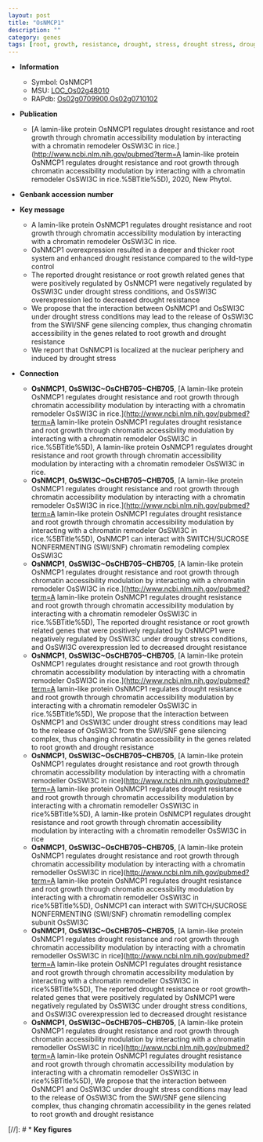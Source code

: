 ```yaml
---
layout: post
title: "OsNMCP1"
description: ""
category: genes
tags: [root, growth, resistance, drought, stress, drought stress, drought resistance, drought stress , root growth]
---
```


* **Information**  
    + Symbol: OsNMCP1  
    + MSU: [LOC_Os02g48010](http://rice.uga.edu/cgi-bin/ORF_infopage.cgi?orf=LOC_Os02g48010)  
    + RAPdb: [Os02g0709900](http://rapdb.dna.affrc.go.jp/viewer/gbrowse_details/irgsp1?name=Os02g0709900),[Os02g0710102](http://rapdb.dna.affrc.go.jp/viewer/gbrowse_details/irgsp1?name=Os02g0710102)  

* **Publication**  
    + [A lamin-like protein OsNMCP1 regulates drought resistance and root growth through chromatin accessibility modulation by interacting with a chromatin remodeler OsSWI3C in rice.](http://www.ncbi.nlm.nih.gov/pubmed?term=A lamin-like protein OsNMCP1 regulates drought resistance and root growth through chromatin accessibility modulation by interacting with a chromatin remodeler OsSWI3C in rice.%5BTitle%5D), 2020, New Phytol.

* **Genbank accession number**  

* **Key message**  
    + A lamin-like protein OsNMCP1 regulates drought resistance and root growth through chromatin accessibility modulation by interacting with a chromatin remodeler OsSWI3C in rice.
    + OsNMCP1 overexpression resulted in a deeper and thicker root system and enhanced drought resistance compared to the wild-type control
    + The reported drought resistance or root growth related genes that were positively regulated by OsNMCP1 were negatively regulated by OsSWI3C under drought stress conditions, and OsSWI3C overexpression led to decreased drought resistance
    + We propose that the interaction between OsNMCP1 and OsSWI3C under drought stress conditions may lead to the release of OsSWI3C from the SWI/SNF gene silencing complex, thus changing chromatin accessibility in the genes related to root growth and drought resistance
    + We report that OsNMCP1 is localized at the nuclear periphery and induced by drought stress

* **Connection**  
    + __OsNMCP1__, __OsSWI3C~OsCHB705~CHB705__, [A lamin-like protein OsNMCP1 regulates drought resistance and root growth through chromatin accessibility modulation by interacting with a chromatin remodeler OsSWI3C in rice.](http://www.ncbi.nlm.nih.gov/pubmed?term=A lamin-like protein OsNMCP1 regulates drought resistance and root growth through chromatin accessibility modulation by interacting with a chromatin remodeler OsSWI3C in rice.%5BTitle%5D), A lamin-like protein OsNMCP1 regulates drought resistance and root growth through chromatin accessibility modulation by interacting with a chromatin remodeler OsSWI3C in rice.
    + __OsNMCP1__, __OsSWI3C~OsCHB705~CHB705__, [A lamin-like protein OsNMCP1 regulates drought resistance and root growth through chromatin accessibility modulation by interacting with a chromatin remodeler OsSWI3C in rice.](http://www.ncbi.nlm.nih.gov/pubmed?term=A lamin-like protein OsNMCP1 regulates drought resistance and root growth through chromatin accessibility modulation by interacting with a chromatin remodeler OsSWI3C in rice.%5BTitle%5D),  OsNMCP1 can interact with SWITCH/SUCROSE NONFERMENTING (SWI/SNF) chromatin remodeling complex OsSWI3C
    + __OsNMCP1__, __OsSWI3C~OsCHB705~CHB705__, [A lamin-like protein OsNMCP1 regulates drought resistance and root growth through chromatin accessibility modulation by interacting with a chromatin remodeler OsSWI3C in rice.](http://www.ncbi.nlm.nih.gov/pubmed?term=A lamin-like protein OsNMCP1 regulates drought resistance and root growth through chromatin accessibility modulation by interacting with a chromatin remodeler OsSWI3C in rice.%5BTitle%5D),  The reported drought resistance or root growth related genes that were positively regulated by OsNMCP1 were negatively regulated by OsSWI3C under drought stress conditions, and OsSWI3C overexpression led to decreased drought resistance
    + __OsNMCP1__, __OsSWI3C~OsCHB705~CHB705__, [A lamin-like protein OsNMCP1 regulates drought resistance and root growth through chromatin accessibility modulation by interacting with a chromatin remodeler OsSWI3C in rice.](http://www.ncbi.nlm.nih.gov/pubmed?term=A lamin-like protein OsNMCP1 regulates drought resistance and root growth through chromatin accessibility modulation by interacting with a chromatin remodeler OsSWI3C in rice.%5BTitle%5D),  We propose that the interaction between OsNMCP1 and OsSWI3C under drought stress conditions may lead to the release of OsSWI3C from the SWI/SNF gene silencing complex, thus changing chromatin accessibility in the genes related to root growth and drought resistance
    + __OsNMCP1__, __OsSWI3C~OsCHB705~CHB705__, [A lamin-like protein OsNMCP1 regulates drought resistance and root growth through chromatin accessibility modulation by interacting with a chromatin remodeller OsSWI3C in rice](http://www.ncbi.nlm.nih.gov/pubmed?term=A lamin-like protein OsNMCP1 regulates drought resistance and root growth through chromatin accessibility modulation by interacting with a chromatin remodeller OsSWI3C in rice%5BTitle%5D), A lamin-like protein OsNMCP1 regulates drought resistance and root growth through chromatin accessibility modulation by interacting with a chromatin remodeller OsSWI3C in rice
    + __OsNMCP1__, __OsSWI3C~OsCHB705~CHB705__, [A lamin-like protein OsNMCP1 regulates drought resistance and root growth through chromatin accessibility modulation by interacting with a chromatin remodeller OsSWI3C in rice](http://www.ncbi.nlm.nih.gov/pubmed?term=A lamin-like protein OsNMCP1 regulates drought resistance and root growth through chromatin accessibility modulation by interacting with a chromatin remodeller OsSWI3C in rice%5BTitle%5D),  OsNMCP1 can interact with SWITCH/SUCROSE NONFERMENTING (SWI/SNF) chromatin remodelling complex subunit OsSWI3C
    + __OsNMCP1__, __OsSWI3C~OsCHB705~CHB705__, [A lamin-like protein OsNMCP1 regulates drought resistance and root growth through chromatin accessibility modulation by interacting with a chromatin remodeller OsSWI3C in rice](http://www.ncbi.nlm.nih.gov/pubmed?term=A lamin-like protein OsNMCP1 regulates drought resistance and root growth through chromatin accessibility modulation by interacting with a chromatin remodeller OsSWI3C in rice%5BTitle%5D),  The reported drought resistance or root growth-related genes that were positively regulated by OsNMCP1 were negatively regulated by OsSWI3C under drought stress conditions, and OsSWI3C overexpression led to decreased drought resistance
    + __OsNMCP1__, __OsSWI3C~OsCHB705~CHB705__, [A lamin-like protein OsNMCP1 regulates drought resistance and root growth through chromatin accessibility modulation by interacting with a chromatin remodeller OsSWI3C in rice](http://www.ncbi.nlm.nih.gov/pubmed?term=A lamin-like protein OsNMCP1 regulates drought resistance and root growth through chromatin accessibility modulation by interacting with a chromatin remodeller OsSWI3C in rice%5BTitle%5D),  We propose that the interaction between OsNMCP1 and OsSWI3C under drought stress conditions may lead to the release of OsSWI3C from the SWI/SNF gene silencing complex, thus changing chromatin accessibility in the genes related to root growth and drought resistance

[//]: # * **Key figures**  


